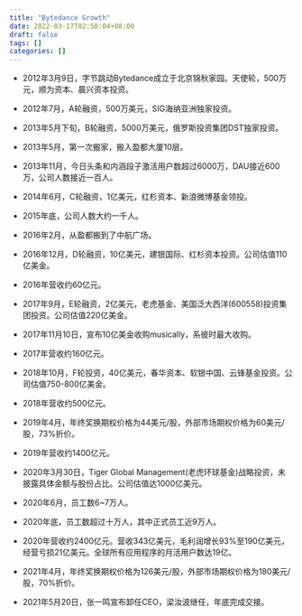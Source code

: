 ```yaml
---
title: "Bytedance Growth"
date: 2022-03-17T02:50:04+08:00
draft: false
tags: []
categories: []
---
```


- 2012年3月9日，字节跳动Bytedance成立于北京锦秋家园。天使轮，500万元，顺为资本、晨兴资本投资。

- 2012年7月，A轮融资，500万美元，SIG海纳亚洲独家投资。

- 2013年5月下旬，B轮融资，5000万美元，俄罗斯投资集团DST独家投资。

- 2013年5月，第一次搬家，搬入盈都大厦10层。

- 2013年11月，今日头条和内涵段子激活用户数超过6000万，DAU接近600万，公司人数接近一百人。

- 2014年6月，C轮融资，1亿美元，红杉资本、新浪微博基金领投。

- 2015年底，公司人数大约一千人。

- 2016年2月，从盈都搬到了中航广场。

- 2016年12月，D轮融资，10亿美元，建银国际、红杉资本投资。公司估值110亿美金。

- 2016年营收约60亿元。

- 2017年9月，E轮融资，2亿美元，老虎基金、美国泛大西洋(600558)投资集团投资。公司估值220亿美金。

- 2017年11月10日，宣布10亿美金收购musically，系彼时最大收购。

- 2017年营收约160亿元。

- 2018年10月，F轮投资，40亿美元，春华资本、软银中国、云锋基金投资。公司估值750-800亿美金。

- 2018年营收约500亿元。

- 2019年4月，年终奖换期权价格为44美元/股，外部市场期权价格为60美元/股，73%折价。

- 2019年营收约1400亿元。

- 2020年3月30日，Tiger Global Management(老虎环球基金)战略投资，未披露具体金额与股份占比。公司估值达1000亿美元。

- 2020年6月，员工数6~7万人。

- 2020年底，员工数超过十万人，其中正式员工近9万人。

- 2020年营收约2400亿元。营收343亿美元，毛利润增长93%至190亿美元，经营亏损21亿美元。全球所有应用程序的月活用户数达19亿。

- 2021年4月，年终奖换期权价格为126美元/股，外部市场期权价格为180美元/股，70%折价。

- 2021年5月20日，张一鸣宣布卸任CEO，梁汝波继任，年底完成交接。

